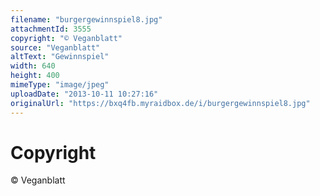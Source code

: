 ```yaml
---
filename: "burgergewinnspiel8.jpg"
attachmentId: 3555
copyright: "© Veganblatt"
source: "Veganblatt"
altText: "Gewinnspiel"
width: 640
height: 400
mimeType: "image/jpeg"
uploadDate: "2013-10-11 10:27:16"
originalUrl: "https://bxq4fb.myraidbox.de/i/burgergewinnspiel8.jpg"
---
```


# Copyright

© Veganblatt
